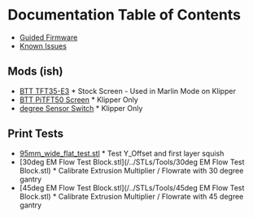 ﻿# Documentation Table of Contents

- [Guided Firmware](Guided_Firmware_Readme.md)
- [Known Issues](Known_Issues.md)

## Mods (ish)
- [BTT TFT35-E3](Klipper/mods/TFT35-E3.md) * Stock Screen - Used in Marlin Mode on Klipper
- [BTT PiTFT50 Screen](Klipper/mods/TFT50.md) * Klipper Only
- [degree Sensor Switch](Klipper/mods/degree_sensor_switch.md) * Klipper Only

## Print Tests
- [95mm_wide_flat_test.stl](/../STLs/Tools/95mm_wide_flat_test.stl) * Test Y_Offset and first layer squish
- [30deg EM Flow Test Block.stl](/../STLs/Tools/30deg EM Flow Test Block.stl) * Calibrate Extrusion Multiplier / Flowrate with 30 degree gantry
- [45deg EM Flow Test Block.stl](/../STLs/Tools/45deg EM Flow Test Block.stl) * Calibrate Extrusion Multiplier / Flowrate with 45 degree gantry